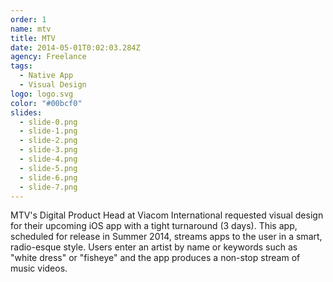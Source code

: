 ```yaml
---
order: 1
name: mtv
title: MTV
date: 2014-05-01T0:02:03.284Z
agency: Freelance
tags:
  - Native App
  - Visual Design
logo: logo.svg
color: "#00bcf0"
slides:
  - slide-0.png
  - slide-1.png
  - slide-2.png
  - slide-3.png
  - slide-4.png
  - slide-5.png
  - slide-6.png
  - slide-7.png
---
```

MTV's Digital Product Head at Viacom International requested visual design for their upcoming iOS app with a tight turnaround (3 days). This app, scheduled for release in Summer 2014, streams apps to the user in a smart, radio-esque style. Users enter an artist by name or keywords such as "white dress" or "fisheye" and the app produces a non-stop stream of music videos.
